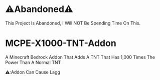 # ⚠️Abandoned⚠️
This Project Is Abandoned, I Will NOT Be Spending Time On This.
# MCPE-X1000-TNT-Addon
A Minecraft Bedrock Addon That Adds A TNT That Has 1,000 Times The Power Than A Normal TNT

⚠️:Addon Can Cause Lagg
